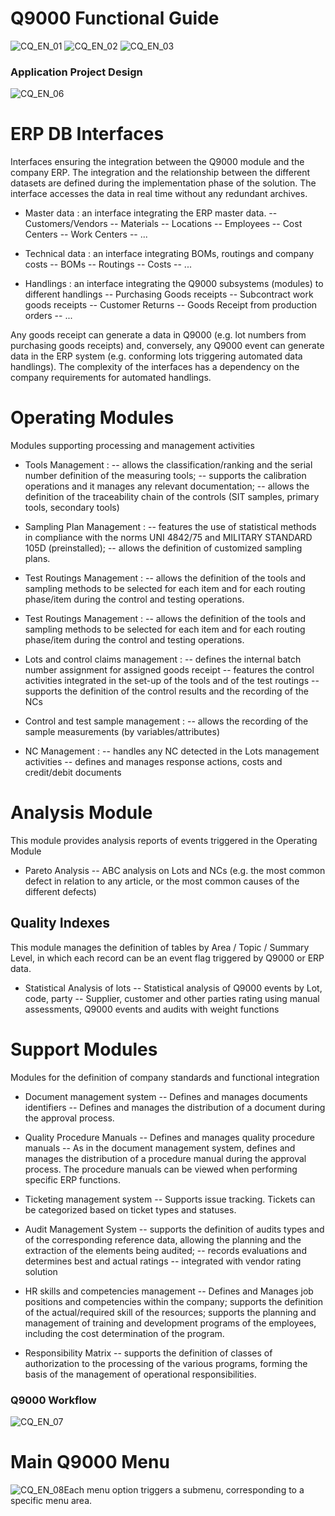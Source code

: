 # Q9000 Functional Guide

![CQ_EN_01](http://doc.smeup.com/immagini/MBDOC_VIS-CQ_101/CQ_EN_01.png)
![CQ_EN_02](http://doc.smeup.com/immagini/MBDOC_VIS-CQ_101/CQ_EN_02.png)
![CQ_EN_03](http://doc.smeup.com/immagini/MBDOC_VIS-CQ_101/CQ_EN_03.png)

### Application Project Design
![CQ_EN_06](http://doc.smeup.com/immagini/MBDOC_VIS-CQ_101/CQ_EN_06.png)
# ERP DB Interfaces
Interfaces ensuring the integration between the Q9000 module and the company ERP. The integration and the relationship between the different datasets are defined during the implementation phase of the solution. The interface accesses the data in real time without any redundant archives.


- Master data :  an interface integrating the ERP master data.
-- Customers/Vendors
-- Materials
-- Locations
-- Employees
-- Cost Centers
-- Work Centers
-- ...


- Technical data :  an interface integrating  BOMs, routings and company costs
-- BOMs
-- Routings
-- Costs
-- ...


- Handlings :  an interface integrating the Q9000 subsystems (modules) to different handlings
-- Purchasing Goods receipts
-- Subcontract work goods receipts
-- Customer Returns
-- Goods Receipt from production orders
-- ...

Any goods receipt can generate a data in Q9000 (e.g. lot numbers from purchasing goods receipts) and, conversely, any Q9000 event can generate data in the ERP system (e.g. conforming lots triggering automated data handlings). The complexity of the interfaces has a dependency on the company requirements for automated handlings.

# Operating Modules
Modules supporting processing and management activities

- Tools Management : 
-- allows the classification/ranking and the serial number definition of the measuring tools;
-- supports the calibration operations and it manages any relevant documentation;
-- allows the definition of the traceability chain of the controls (SIT samples, primary tools, secondary tools)

- Sampling Plan Management : 
-- features the use of statistical methods in compliance with the norms UNI 4842/75 and MILITARY STANDARD 105D  (preinstalled);
-- allows the definition of customized sampling plans.

- Test Routings Management : 
-- allows the definition of the tools and sampling methods to be selected for each item and for each routing phase/item during the control and testing operations.

- Test Routings Management : 
-- allows the definition of the tools and sampling methods to be selected for each item and for each routing phase/item during the control and testing operations.

- Lots and control claims management : 
-- defines the internal batch number assignment for assigned goods receipt
-- features the control activities integrated in the set-up of the tools and of the test routings
-- supports the definition of the control results and the recording of the NCs

- Control and test sample management : 
-- allows the recording of the sample measurements (by variables/attributes)

- NC Management : 
-- handles any NC detected in the Lots management activities
-- defines and manages response actions, costs and credit/debit documents



# Analysis Module
This module provides analysis reports of events triggered in the Operating Module


- Pareto Analysis
-- ABC analysis on Lots and NCs (e.g. the most common defect in relation to any article, or the most common causes of the different defects)



## Quality Indexes
This module manages the definition of tables by Area / Topic / Summary Level, in which each record can be an event flag triggered by Q9000 or ERP data.


- Statistical Analysis of lots
-- Statistical analysis of Q9000 events by Lot, code, party
-- Supplier, customer and other parties rating using manual assessments, Q9000 events and audits with weight functions


# Support Modules
Modules for the definition of company standards and functional integration


- Document management system
-- Defines and manages documents identifiers
-- Defines and manages the distribution of a document during the approval process.

- Quality Procedure Manuals
-- Defines and manages quality procedure manuals
-- As in the document management system, defines and manages the distribution of a procedure manual during the approval process. The procedure manuals can be viewed when performing specific ERP functions.


- Ticketing management system
-- Supports issue tracking. Tickets can be categorized based on ticket types and statuses.

- Audit Management System
-- supports the definition of audits types and of the corresponding reference data, allowing the planning and the extraction of the elements being audited;
-- records evaluations and determines best and actual ratings
-- integrated with vendor rating solution

- HR skills and competencies management
-- Defines and Manages job positions and competencies within the company; supports the definition of the actual/required skill of the resources; supports the planning and management of training and development programs of the employees, including the cost determination of the program.

- Responsibility Matrix
-- supports the definition of classes of authorization to the processing of the various programs, forming the basis of the management of operational responsibilities.


### Q9000 Workflow
![CQ_EN_07](http://doc.smeup.com/immagini/MBDOC_VIS-CQ_101/CQ_EN_07.png)
# Main Q9000 Menu
![CQ_EN_08](http://doc.smeup.com/immagini/MBDOC_VIS-CQ_101/CQ_EN_08.png)Each menu option triggers a submenu, corresponding to a specific menu area.

